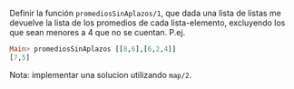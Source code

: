 Definir la función ```promediosSinAplazos/1```, que dada una lista de listas me devuelve la lista de 
los promedios de cada lista-elemento, excluyendo los que sean menores a 4 que no se cuentan. 
P.ej. 

```haskell
Main> promediosSinAplazos [[8,6],[6,2,4]] 
[7,5] 
```
Nota: implementar una solucion utilizando ```map/2```.